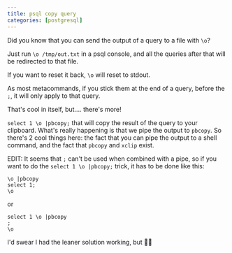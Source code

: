 ```yaml
---
title: psql copy query
categories: [postgresql]
---
```


Did you know that you can send the output of a query to a file with `\o`?

Just run `\o /tmp/out.txt` in a psql console, and all the queries
after that will be redirected to that file.

If you want to reset it back, `\o` will reset to stdout.

As most metacommands, if you stick them at the end of a query, before
the `;`, it will only apply to that query.

That's cool in itself, but.... there's more!

`select 1 \o |pbcopy;` that will copy the result of the query to your
clipboard. What's really happening is that we pipe the output to
`pbcopy`. So there's 2 cool things here: the fact that you can pipe
the output to a shell command, and the fact that `pbcopy` and `xclip`
exist.

EDIT: It seems that `;` can't be used when combined with a pipe, so if
you want to do the `select 1 \o |pbcopy;` trick, it has to be done like this:

```
\o |pbcopy
select 1;
\o
```
or 
```
select 1 \o |pbcopy
;
\o
```
I'd swear I had the leaner solution working, but 🤷‍♂️
